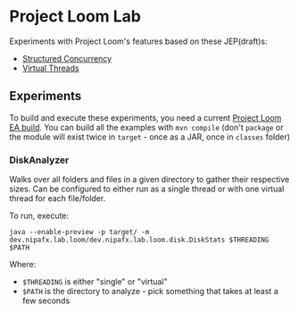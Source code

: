 # Project Loom Lab

Experiments with Project Loom's features based on these JEP(draft)s:

* [Structured Concurrency](https://openjdk.java.net/jeps/8277129)
* [Virtual Threads](https://openjdk.java.net/jeps/8277131)

## Experiments

To build and execute these experiments, you need a current [Project Loom EA build](https://jdk.java.net/loom/).
You can build all the examples with `mvn compile` (don't `package` or the module will exist twice in `target` - once as a JAR, once in `classes` folder)

### DiskAnalyzer

Walks over all folders and files in a given directory to gather their respective sizes.
Can be configured to either run as a single thread or with one virtual thread for each file/folder.

To run, execute:

```shell
java --enable-preview -p target/ -m dev.nipafx.lab.loom/dev.nipafx.lab.loom.disk.DiskStats $THREADING $PATH
```

Where:

* `$THREADING` is either "single" or "virtual"
* `$PATH` is the directory to analyze - pick something that takes at least a few seconds

